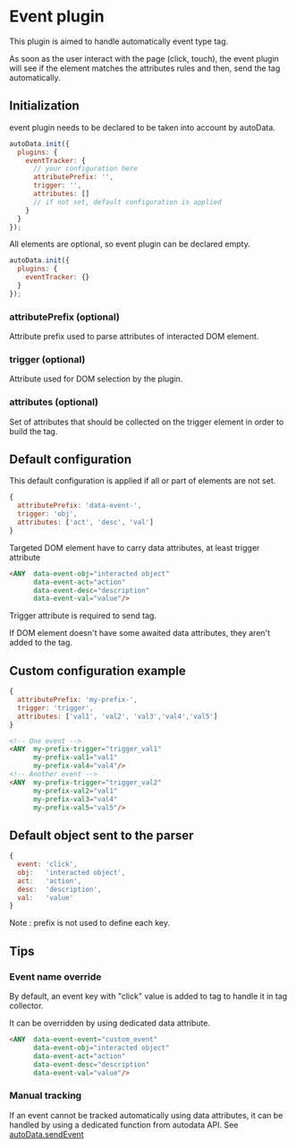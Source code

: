 # Event plugin

This plugin is aimed to handle automatically event type tag.

As soon as the user interact with the page (click, touch), the event plugin will see if the element matches the attributes rules and then, send the tag automatically.

## Initialization

event plugin needs to be declared to be taken into account by autoData.

```js
autoData.init({
  plugins: {
    eventTracker: {
      // your configuration here
      attributePrefix: '',
      trigger: '',
      attributes: []
      // if not set, default configuration is applied
    }
  }
});
```

All elements are optional, so event plugin can be declared empty.

```js
autoData.init({
  plugins: {
    eventTracker: {}
  }
});
```

### attributePrefix (optional)

Attribute prefix used to parse attributes of interacted DOM element.

### trigger (optional)

Attribute used for DOM selection by the plugin.

### attributes (optional)

Set of attributes that should be collected on the trigger element in order to build the tag.

## Default configuration

This default configuration is applied if all or part of elements are not set.

```js
{
  attributePrefix: 'data-event-',
  trigger: 'obj',
  attributes: ['act', 'desc', 'val']
}
```

Targeted DOM element have to carry data attributes, at least trigger attribute

```html
<ANY  data-event-obj="interacted object"
      data-event-act="action"
      data-event-desc="description"
      data-event-val="value"/>
```

Trigger attribute is required to send tag.

If DOM element doesn't have some awaited data attributes, they aren't added to the tag.

## Custom configuration example

```js
{
  attributePrefix: 'my-prefix-',
  trigger: 'trigger',
  attributes: ['val1', 'val2', 'val3','val4','val5']
}
```

```html
<!-- One event -->
<ANY  my-prefix-trigger="trigger_val1"
      my-prefix-val1="val1"
      my-prefix-val4="val4"/>
<!-- Another event -->
<ANY  my-prefix-trigger="trigger_val2"
      my-prefix-val2="val1"
      my-prefix-val3="val4"
      my-prefix-val5="val5"/>
```

## Default object sent to the parser

```js
{
  event: 'click',
  obj:   'interacted object',
  act:   'action',
  desc:  'description',
  val:   'value'
}
```
Note : prefix is not used to define each key.

## Tips

### Event name override

By default, an event key with "click" value is added to tag to handle it in tag collector.

It can be overridden by using dedicated data attribute.

```html
<ANY  data-event-event="custom_event"
      data-event-obj="interacted object"
      data-event-act="action"
      data-event-desc="description"
      data-event-val="value"/>
```

### Manual tracking

If an event cannot be tracked automatically using data attributes, it can be handled by using a dedicated function from autodata API.
See [autoData.sendEvent](API.md#autodatasendevent)
